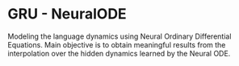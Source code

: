 # GRU - NeuralODE 

Modeling the language dynamics using Neural Ordinary Differential Equations.  Main objective is to obtain meaningful results from the interpolation over the hidden dynamics learned by the Neural ODE.
